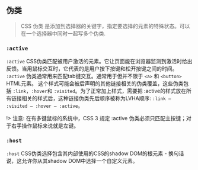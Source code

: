 ## 伪类
> CSS 伪类 是添加到选择器的关键字，指定要选择的元素的特殊状态。可以在一个选择器中同时一起写多个伪类.
### `:active`
`:active` CSS伪类匹配被用户激活的元素。它让页面能在浏览器监测到激活时给出反馈。当用鼠标交互时，它代表的是用户按下按键和松开按键之间的时间。 `:active` 伪类通常用来匹配tab键交互。通常用于但并不限于 `<a>` 和 `<button>` HTML元素。
这个样式可能会被后声明的其他链接相关的伪类覆盖，这些伪类包括 `:link`，`:hover`和 `:visited`。为了正常加上样式，需要把 :active的样式放在所有链接相关的样式后，这种链接伪类先后顺序被称为LVHA顺序: `:link — :visited — :hover — :active`。

!> 注意: 在有多键鼠标的系统中，CSS 3 规定 :active 伪类必须只匹配主按键；对于右手操作鼠标来说就是左键。

### `:host`
`:host` CSS伪类选择包含其内部使用的CSS的shadow DOM的根元素 - 换句话说，这允许你从其shadow DOM中选择一个自定义元素。


